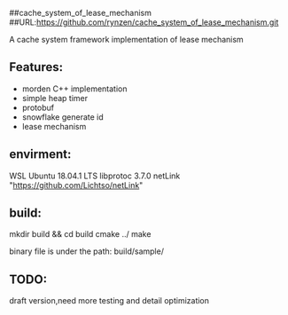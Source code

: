 ##cache_system_of_lease_mechanism
##URL:https://github.com/rynzen/cache_system_of_lease_mechanism.git

A cache system framework implementation of lease mechanism

## Features:
* morden C++ implementation
* simple heap timer
* protobuf 
* snowflake generate id
* lease mechanism 

## envirment:
  WSL Ubuntu 18.04.1 LTS
  libprotoc 3.7.0
  netLink "https://github.com/Lichtso/netLink"
  
## build:
  mkdir build && cd build
  cmake ../
  make
  
  binary file is under the path: build/sample/

## TODO:
  draft version,need more testing and detail optimization